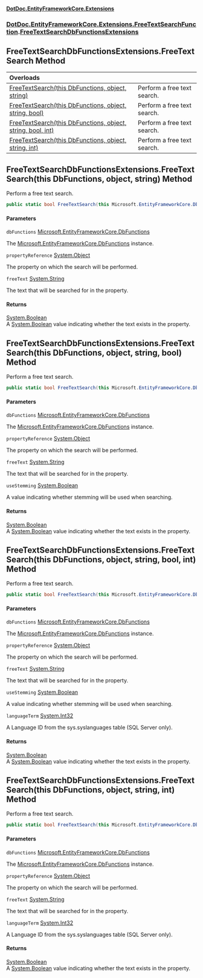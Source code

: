 #### [DotDoc\.EntityFrameworkCore\.Extensions](index.md 'index')
### [DotDoc\.EntityFrameworkCore\.Extensions\.FreeTextSearchFunction](DotDoc.EntityFrameworkCore.Extensions.FreeTextSearchFunction.md 'DotDoc\.EntityFrameworkCore\.Extensions\.FreeTextSearchFunction').[FreeTextSearchDbFunctionsExtensions](FreeTextSearchDbFunctionsExtensions.md 'DotDoc\.EntityFrameworkCore\.Extensions\.FreeTextSearchFunction\.FreeTextSearchDbFunctionsExtensions')

## FreeTextSearchDbFunctionsExtensions\.FreeTextSearch Method

| Overloads | |
| :--- | :--- |
| [FreeTextSearch\(this DbFunctions, object, string\)](FreeTextSearchDbFunctionsExtensions.FreeTextSearch.md#DotDoc.EntityFrameworkCore.Extensions.FreeTextSearchFunction.FreeTextSearchDbFunctionsExtensions.FreeTextSearch(thisMicrosoft.EntityFrameworkCore.DbFunctions,object,string) 'DotDoc\.EntityFrameworkCore\.Extensions\.FreeTextSearchFunction\.FreeTextSearchDbFunctionsExtensions\.FreeTextSearch\(this Microsoft\.EntityFrameworkCore\.DbFunctions, object, string\)') | Perform a free text search\. |
| [FreeTextSearch\(this DbFunctions, object, string, bool\)](FreeTextSearchDbFunctionsExtensions.FreeTextSearch.md#DotDoc.EntityFrameworkCore.Extensions.FreeTextSearchFunction.FreeTextSearchDbFunctionsExtensions.FreeTextSearch(thisMicrosoft.EntityFrameworkCore.DbFunctions,object,string,bool) 'DotDoc\.EntityFrameworkCore\.Extensions\.FreeTextSearchFunction\.FreeTextSearchDbFunctionsExtensions\.FreeTextSearch\(this Microsoft\.EntityFrameworkCore\.DbFunctions, object, string, bool\)') | Perform a free text search\. |
| [FreeTextSearch\(this DbFunctions, object, string, bool, int\)](FreeTextSearchDbFunctionsExtensions.FreeTextSearch.md#DotDoc.EntityFrameworkCore.Extensions.FreeTextSearchFunction.FreeTextSearchDbFunctionsExtensions.FreeTextSearch(thisMicrosoft.EntityFrameworkCore.DbFunctions,object,string,bool,int) 'DotDoc\.EntityFrameworkCore\.Extensions\.FreeTextSearchFunction\.FreeTextSearchDbFunctionsExtensions\.FreeTextSearch\(this Microsoft\.EntityFrameworkCore\.DbFunctions, object, string, bool, int\)') | Perform a free text search\. |
| [FreeTextSearch\(this DbFunctions, object, string, int\)](FreeTextSearchDbFunctionsExtensions.FreeTextSearch.md#DotDoc.EntityFrameworkCore.Extensions.FreeTextSearchFunction.FreeTextSearchDbFunctionsExtensions.FreeTextSearch(thisMicrosoft.EntityFrameworkCore.DbFunctions,object,string,int) 'DotDoc\.EntityFrameworkCore\.Extensions\.FreeTextSearchFunction\.FreeTextSearchDbFunctionsExtensions\.FreeTextSearch\(this Microsoft\.EntityFrameworkCore\.DbFunctions, object, string, int\)') | Perform a free text search\. |

<a name='DotDoc.EntityFrameworkCore.Extensions.FreeTextSearchFunction.FreeTextSearchDbFunctionsExtensions.FreeTextSearch(thisMicrosoft.EntityFrameworkCore.DbFunctions,object,string)'></a>

## FreeTextSearchDbFunctionsExtensions\.FreeTextSearch\(this DbFunctions, object, string\) Method

Perform a free text search\.

```csharp
public static bool FreeTextSearch(this Microsoft.EntityFrameworkCore.DbFunctions dbFunctions, object propertyReference, string freeText);
```
#### Parameters

<a name='DotDoc.EntityFrameworkCore.Extensions.FreeTextSearchFunction.FreeTextSearchDbFunctionsExtensions.FreeTextSearch(thisMicrosoft.EntityFrameworkCore.DbFunctions,object,string).dbFunctions'></a>

`dbFunctions` [Microsoft\.EntityFrameworkCore\.DbFunctions](https://learn.microsoft.com/en-us/dotnet/api/microsoft.entityframeworkcore.dbfunctions 'Microsoft\.EntityFrameworkCore\.DbFunctions')

The [Microsoft\.EntityFrameworkCore\.DbFunctions](https://learn.microsoft.com/en-us/dotnet/api/microsoft.entityframeworkcore.dbfunctions 'Microsoft\.EntityFrameworkCore\.DbFunctions') instance\.

<a name='DotDoc.EntityFrameworkCore.Extensions.FreeTextSearchFunction.FreeTextSearchDbFunctionsExtensions.FreeTextSearch(thisMicrosoft.EntityFrameworkCore.DbFunctions,object,string).propertyReference'></a>

`propertyReference` [System\.Object](https://learn.microsoft.com/en-us/dotnet/api/system.object 'System\.Object')

The property on which the search will be performed\.

<a name='DotDoc.EntityFrameworkCore.Extensions.FreeTextSearchFunction.FreeTextSearchDbFunctionsExtensions.FreeTextSearch(thisMicrosoft.EntityFrameworkCore.DbFunctions,object,string).freeText'></a>

`freeText` [System\.String](https://learn.microsoft.com/en-us/dotnet/api/system.string 'System\.String')

The text that will be searched for in the property\.

#### Returns
[System\.Boolean](https://learn.microsoft.com/en-us/dotnet/api/system.boolean 'System\.Boolean')  
A [System\.Boolean](https://learn.microsoft.com/en-us/dotnet/api/system.boolean 'System\.Boolean') value indicating whether the text exists in the property\.

<a name='DotDoc.EntityFrameworkCore.Extensions.FreeTextSearchFunction.FreeTextSearchDbFunctionsExtensions.FreeTextSearch(thisMicrosoft.EntityFrameworkCore.DbFunctions,object,string,bool)'></a>

## FreeTextSearchDbFunctionsExtensions\.FreeTextSearch\(this DbFunctions, object, string, bool\) Method

Perform a free text search\.

```csharp
public static bool FreeTextSearch(this Microsoft.EntityFrameworkCore.DbFunctions dbFunctions, object propertyReference, string freeText, bool useStemming);
```
#### Parameters

<a name='DotDoc.EntityFrameworkCore.Extensions.FreeTextSearchFunction.FreeTextSearchDbFunctionsExtensions.FreeTextSearch(thisMicrosoft.EntityFrameworkCore.DbFunctions,object,string,bool).dbFunctions'></a>

`dbFunctions` [Microsoft\.EntityFrameworkCore\.DbFunctions](https://learn.microsoft.com/en-us/dotnet/api/microsoft.entityframeworkcore.dbfunctions 'Microsoft\.EntityFrameworkCore\.DbFunctions')

The [Microsoft\.EntityFrameworkCore\.DbFunctions](https://learn.microsoft.com/en-us/dotnet/api/microsoft.entityframeworkcore.dbfunctions 'Microsoft\.EntityFrameworkCore\.DbFunctions') instance\.

<a name='DotDoc.EntityFrameworkCore.Extensions.FreeTextSearchFunction.FreeTextSearchDbFunctionsExtensions.FreeTextSearch(thisMicrosoft.EntityFrameworkCore.DbFunctions,object,string,bool).propertyReference'></a>

`propertyReference` [System\.Object](https://learn.microsoft.com/en-us/dotnet/api/system.object 'System\.Object')

The property on which the search will be performed\.

<a name='DotDoc.EntityFrameworkCore.Extensions.FreeTextSearchFunction.FreeTextSearchDbFunctionsExtensions.FreeTextSearch(thisMicrosoft.EntityFrameworkCore.DbFunctions,object,string,bool).freeText'></a>

`freeText` [System\.String](https://learn.microsoft.com/en-us/dotnet/api/system.string 'System\.String')

The text that will be searched for in the property\.

<a name='DotDoc.EntityFrameworkCore.Extensions.FreeTextSearchFunction.FreeTextSearchDbFunctionsExtensions.FreeTextSearch(thisMicrosoft.EntityFrameworkCore.DbFunctions,object,string,bool).useStemming'></a>

`useStemming` [System\.Boolean](https://learn.microsoft.com/en-us/dotnet/api/system.boolean 'System\.Boolean')

A value indicating whether stemming will be used when searching\.

#### Returns
[System\.Boolean](https://learn.microsoft.com/en-us/dotnet/api/system.boolean 'System\.Boolean')  
A [System\.Boolean](https://learn.microsoft.com/en-us/dotnet/api/system.boolean 'System\.Boolean') value indicating whether the text exists in the property\.

<a name='DotDoc.EntityFrameworkCore.Extensions.FreeTextSearchFunction.FreeTextSearchDbFunctionsExtensions.FreeTextSearch(thisMicrosoft.EntityFrameworkCore.DbFunctions,object,string,bool,int)'></a>

## FreeTextSearchDbFunctionsExtensions\.FreeTextSearch\(this DbFunctions, object, string, bool, int\) Method

Perform a free text search\.

```csharp
public static bool FreeTextSearch(this Microsoft.EntityFrameworkCore.DbFunctions dbFunctions, object propertyReference, string freeText, bool useStemming, int languageTerm);
```
#### Parameters

<a name='DotDoc.EntityFrameworkCore.Extensions.FreeTextSearchFunction.FreeTextSearchDbFunctionsExtensions.FreeTextSearch(thisMicrosoft.EntityFrameworkCore.DbFunctions,object,string,bool,int).dbFunctions'></a>

`dbFunctions` [Microsoft\.EntityFrameworkCore\.DbFunctions](https://learn.microsoft.com/en-us/dotnet/api/microsoft.entityframeworkcore.dbfunctions 'Microsoft\.EntityFrameworkCore\.DbFunctions')

The [Microsoft\.EntityFrameworkCore\.DbFunctions](https://learn.microsoft.com/en-us/dotnet/api/microsoft.entityframeworkcore.dbfunctions 'Microsoft\.EntityFrameworkCore\.DbFunctions') instance\.

<a name='DotDoc.EntityFrameworkCore.Extensions.FreeTextSearchFunction.FreeTextSearchDbFunctionsExtensions.FreeTextSearch(thisMicrosoft.EntityFrameworkCore.DbFunctions,object,string,bool,int).propertyReference'></a>

`propertyReference` [System\.Object](https://learn.microsoft.com/en-us/dotnet/api/system.object 'System\.Object')

The property on which the search will be performed\.

<a name='DotDoc.EntityFrameworkCore.Extensions.FreeTextSearchFunction.FreeTextSearchDbFunctionsExtensions.FreeTextSearch(thisMicrosoft.EntityFrameworkCore.DbFunctions,object,string,bool,int).freeText'></a>

`freeText` [System\.String](https://learn.microsoft.com/en-us/dotnet/api/system.string 'System\.String')

The text that will be searched for in the property\.

<a name='DotDoc.EntityFrameworkCore.Extensions.FreeTextSearchFunction.FreeTextSearchDbFunctionsExtensions.FreeTextSearch(thisMicrosoft.EntityFrameworkCore.DbFunctions,object,string,bool,int).useStemming'></a>

`useStemming` [System\.Boolean](https://learn.microsoft.com/en-us/dotnet/api/system.boolean 'System\.Boolean')

A value indicating whether stemming will be used when searching\.

<a name='DotDoc.EntityFrameworkCore.Extensions.FreeTextSearchFunction.FreeTextSearchDbFunctionsExtensions.FreeTextSearch(thisMicrosoft.EntityFrameworkCore.DbFunctions,object,string,bool,int).languageTerm'></a>

`languageTerm` [System\.Int32](https://learn.microsoft.com/en-us/dotnet/api/system.int32 'System\.Int32')

A Language ID from the sys\.syslanguages table \(SQL Server only\)\.

#### Returns
[System\.Boolean](https://learn.microsoft.com/en-us/dotnet/api/system.boolean 'System\.Boolean')  
A [System\.Boolean](https://learn.microsoft.com/en-us/dotnet/api/system.boolean 'System\.Boolean') value indicating whether the text exists in the property\.

<a name='DotDoc.EntityFrameworkCore.Extensions.FreeTextSearchFunction.FreeTextSearchDbFunctionsExtensions.FreeTextSearch(thisMicrosoft.EntityFrameworkCore.DbFunctions,object,string,int)'></a>

## FreeTextSearchDbFunctionsExtensions\.FreeTextSearch\(this DbFunctions, object, string, int\) Method

Perform a free text search\.

```csharp
public static bool FreeTextSearch(this Microsoft.EntityFrameworkCore.DbFunctions dbFunctions, object propertyReference, string freeText, int languageTerm);
```
#### Parameters

<a name='DotDoc.EntityFrameworkCore.Extensions.FreeTextSearchFunction.FreeTextSearchDbFunctionsExtensions.FreeTextSearch(thisMicrosoft.EntityFrameworkCore.DbFunctions,object,string,int).dbFunctions'></a>

`dbFunctions` [Microsoft\.EntityFrameworkCore\.DbFunctions](https://learn.microsoft.com/en-us/dotnet/api/microsoft.entityframeworkcore.dbfunctions 'Microsoft\.EntityFrameworkCore\.DbFunctions')

The [Microsoft\.EntityFrameworkCore\.DbFunctions](https://learn.microsoft.com/en-us/dotnet/api/microsoft.entityframeworkcore.dbfunctions 'Microsoft\.EntityFrameworkCore\.DbFunctions') instance\.

<a name='DotDoc.EntityFrameworkCore.Extensions.FreeTextSearchFunction.FreeTextSearchDbFunctionsExtensions.FreeTextSearch(thisMicrosoft.EntityFrameworkCore.DbFunctions,object,string,int).propertyReference'></a>

`propertyReference` [System\.Object](https://learn.microsoft.com/en-us/dotnet/api/system.object 'System\.Object')

The property on which the search will be performed\.

<a name='DotDoc.EntityFrameworkCore.Extensions.FreeTextSearchFunction.FreeTextSearchDbFunctionsExtensions.FreeTextSearch(thisMicrosoft.EntityFrameworkCore.DbFunctions,object,string,int).freeText'></a>

`freeText` [System\.String](https://learn.microsoft.com/en-us/dotnet/api/system.string 'System\.String')

The text that will be searched for in the property\.

<a name='DotDoc.EntityFrameworkCore.Extensions.FreeTextSearchFunction.FreeTextSearchDbFunctionsExtensions.FreeTextSearch(thisMicrosoft.EntityFrameworkCore.DbFunctions,object,string,int).languageTerm'></a>

`languageTerm` [System\.Int32](https://learn.microsoft.com/en-us/dotnet/api/system.int32 'System\.Int32')

A Language ID from the sys\.syslanguages table \(SQL Server only\)\.

#### Returns
[System\.Boolean](https://learn.microsoft.com/en-us/dotnet/api/system.boolean 'System\.Boolean')  
A [System\.Boolean](https://learn.microsoft.com/en-us/dotnet/api/system.boolean 'System\.Boolean') value indicating whether the text exists in the property\.